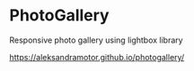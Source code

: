 # PhotoGallery
 Responsive photo gallery using lightbox library

https://aleksandramotor.github.io/photogallery/
